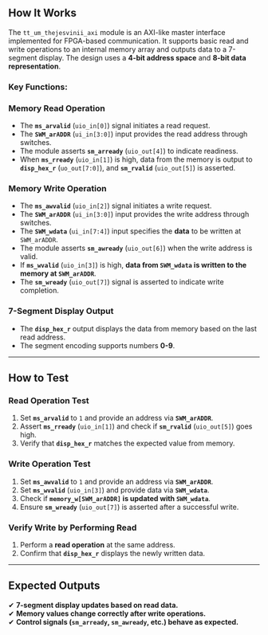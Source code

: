 ## How It Works
The `tt_um_thejesvinii_axi` module is an AXI-like master interface implemented for FPGA-based communication. It supports basic read and write operations to an internal memory array and outputs data to a 7-segment display. The design uses a **4-bit address space** and **8-bit data representation**.

### Key Functions:

### **Memory Read Operation**
- The **`ms_arvalid`** (`uio_in[0]`) signal initiates a read request.
- The **`SWM_arADDR`** (`ui_in[3:0]`) input provides the read address through switches.
- The module asserts **`sm_arready`** (`uio_out[4]`) to indicate readiness.
- When **`ms_rready`** (`uio_in[1]`) is high, data from the memory is output to **`disp_hex_r`** (`uo_out[7:0]`), and **`sm_rvalid`** (`uio_out[5]`) is asserted.

### **Memory Write Operation**
- The **`ms_awvalid`** (`uio_in[2]`) signal initiates a write request.
- The **`SWM_arADDR`** (`ui_in[3:0]`) input provides the write address through switches.
- The **`SWM_wdata`** (`ui_in[7:4]`) input specifies the **data** to be written at `SWM_arADDR`.
- The module asserts **`sm_awready`** (`uio_out[6]`) when the write address is valid.
- If **`ms_wvalid`** (`uio_in[3]`) is high, **data from `SWM_wdata` is written to the memory at `SWM_arADDR`**.
- The **`sm_wready`** (`uio_out[7]`) signal is asserted to indicate write completion.

### **7-Segment Display Output**
- The **`disp_hex_r`** output displays the data from memory based on the last read address.
- The segment encoding supports numbers **0-9**.

---

## **How to Test**

### **Read Operation Test**
1. Set **`ms_arvalid`** to `1` and provide an address via **`SWM_arADDR`**.
2. Assert **`ms_rready`** (`uio_in[1]`) and check if **`sm_rvalid`** (`uio_out[5]`) goes high.
3. Verify that **`disp_hex_r`** matches the expected value from memory.

### **Write Operation Test**
1. Set **`ms_awvalid`** to `1` and provide an address via **`SWM_arADDR`**.
2. Set **`ms_wvalid`** (`uio_in[3]`) and provide data via **`SWM_wdata`**.
3. Check if **`memory_w[SWM_arADDR]` is updated with `SWM_wdata`**.
4. Ensure **`sm_wready`** (`uio_out[7]`) is asserted after a successful write.

### **Verify Write by Performing Read**
1. Perform a **read operation** at the same address.
2. Confirm that **`disp_hex_r`** displays the newly written data.

---

## **Expected Outputs**
✔ **7-segment display updates based on read data.**  
✔ **Memory values change correctly after write operations.**  
✔ **Control signals (`sm_arready`, `sm_awready`, etc.) behave as expected.**
